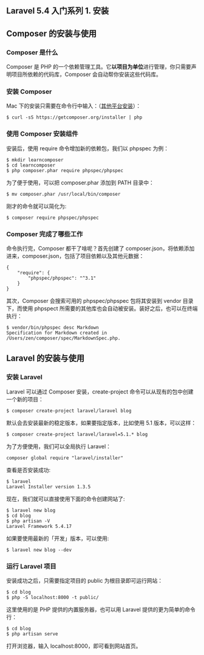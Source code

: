 ## Laravel 5.4 入门系列 1. 安装

## Composer 的安装与使用

### Composer 是什么

Composer 是 PHP 的一个依赖管理工具。它**以项目为单位**进行管理，你只需要声明项目所依赖的代码库，Composer 会自动帮你安装这些代码库。

### 安装 Composer

Mac 下的安装只需要在命令行中输入：（[其他平台安装][0]）：

    $ curl -sS https://getcomposer.org/installer | php

### 使用 Composer 安装组件

安装后，使用 require 命令增加新的依赖包，我们以 phpspec 为例：

    $ mkdir learncomposer
    $ cd learncomposer
    $ php composer.phar require phpspec/phpspec

为了便于使用，可以把 composer.phar 添加到 PATH 目录中：

    $ mv composer.phar /usr/local/bin/composer

刚才的命令就可以简化为:

    $ composer require phpspec/phpspec

### Composer 完成了哪些工作

命令执行完，Composer 都干了啥呢？首先创建了 composer.json，将依赖添加进来，composer.json，包括了项目依赖以及其他元数据：

    {
        "require": {
            "phpspec/phpspec": "^3.1"
        }
    }

其次，Composer 会搜索可用的 phpspec/phpspec 包将其安装到 vendor 目录下，而使用 phpspect 所需要的其他库也会自动被安装。装好之后，也可以在终端执行：

    $ vendor/bin/phpspec desc Markdown
    Specification for Markdown created in /Users/zen/composer/spec/MarkdownSpec.php.

## Laravel 的安装与使用

### 安装 Laravel

Laravel 可以通过 Composer 安装，create-project 命令可以从现有的包中创建一个新的项目：

    $ composer create-project laravel/laravel blog

默认会去安装最新的稳定版本，如果要指定版本，比如使用 5.1 版本，可以这样：

    $ composer create-project laravel/laravel=5.1.* blog

为了方便使用，我们可以全局执行 Laravel：

    composer global require "laravel/installer"

查看是否安装成功:

    $ laravel
    Laravel Installer version 1.3.5

现在，我们就可以直接使用下面的命令创建网站了:

    $ laravel new blog
    $ cd blog
    $ php artisan -V
    Laravel Framework 5.4.17

如果要使用最新的「开发」版本，可以使用:

    $ laravel new blog --dev

### 运行 Laravel 项目

安装成功之后，只需要指定项目的 public 为根目录即可运行网站：

    $ cd blog
    $ php -S localhost:8000 -t public/

这里使用的是 PHP 提供的内置服务器，也可以用 Laravel 提供的更为简单的命令行：

    $ cd blog
    $ php artisan serve

打开浏览器，输入 localhost:8000，即可看到网站首页。

[0]: http://docs.phpcomposer.com/00-intro.html